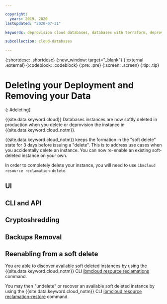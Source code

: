 ```yaml
---

copyright:
  years: 2019, 2020
lastupdated: "2020-07-31"

keywords: deprovision cloud databases, databases with terraform, deprovisioning parameters, delete

subcollection: cloud-databases

---
```


{:shortdesc: .shortdesc}
{:new_window: target="_blank"}
{:external .external}
{:codeblock: .codeblock}
{:pre: .pre}
{:screen: .screen}
{:tip: .tip}






# Deleting your Deployment and Removing your Data
{: #deleting}

{{site.data.keyword.cloud}} Databases instances are now softly deleted in production when you delete or deprovision the instance in {{site.data.keyword.cloud_notm}}. 

{{site.data.keyword.cloud_notm}} keeps the formation in the "soft delete" state for 3 days before issuing a "delete". This is to address use cases when you accidentally delete an instance. You can now re-enable an existing soft-deleted instance on your own.

In order to completely delete your instance, you will need to use `ibmcloud resource reclamation-delete`.



## UI

## CLI and API

## Cryptoshredding

## Backups Removal


## Reenabling from a soft delete

You are able to discover available soft deleted instances by using the {{site.data.keyword.cloud_notm}} CLI [ibmcloud resource reclamations](https://cloud.ibm.com/docs/cli?topic=cli-ibmcloud_commands_resource#ibmcloud_resource_reclamations) command.

You may then "undelete" or recover an available soft deleted instance by using the {{site.data.keyword.cloud_notm}} CLI [ibmcloud resource reclamation-restore](https://cloud.ibm.com/docs/cli?topic=cli-ibmcloud_commands_resource#ibmcloud_resource_reclamation_restore) command.


